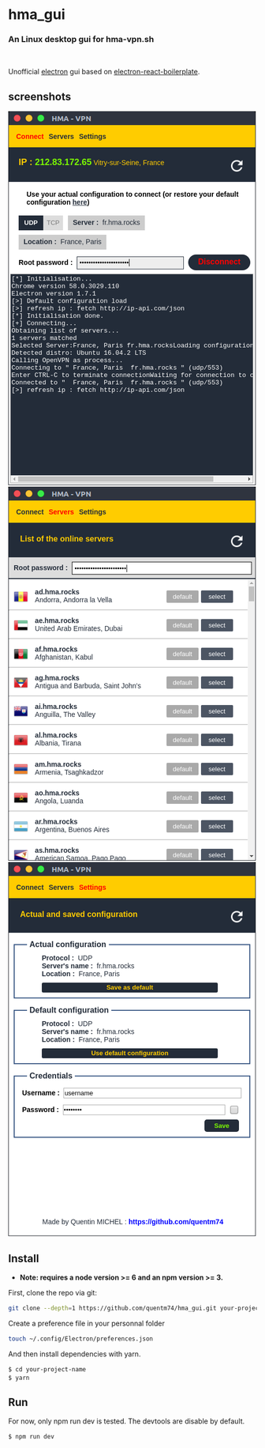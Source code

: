 # hma_gui

### An Linux desktop gui for hma-vpn.sh

<br/>

Unofficial [electron](http://electron.atom.io/) gui based on [electron-react-boilerplate](https://github.com/chentsulin/electron-react-boilerplate).

## screenshots

![alt text](screenshots/hma_gui_connect.png "Tab Connect")
![alt text](screenshots/hma_gui_servers.png "Tab Servers")
![alt text](screenshots/hma_gui_settings.png "Tab Settings")

## Install

* **Note: requires a node version >= 6 and an npm version >= 3.**

First, clone the repo via git:

```bash
git clone --depth=1 https://github.com/quentm74/hma_gui.git your-project-name
```

Create a preference file in your personnal folder

```bash
touch ~/.config/Electron/preferences.json
```

And then install dependencies with yarn.

```bash
$ cd your-project-name
$ yarn
```

## Run

For now, only npm run dev is tested. The devtools are disable by default.

```bash
$ npm run dev
```
